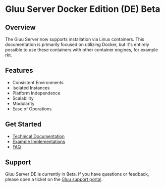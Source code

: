 # Gluu Server Docker Edition (DE) Beta
## Overview
The Gluu Server now supports installation via Linux containers. This documentation is primarily focused on utilizing Docker, but it's entirely possible to use these containers with other container engines, for example rkt.

## Features
- Consistent Environments
- Isolated Instances
- Platform Independence
- Scalability
- Modularity
- Ease of Operations

## Get Started
- [Technical Documentation](./technical.md)
- [Example Implementations](./example.md)
- [FAQ](./faq.md)

## Support
Gluu Server DE is currently in Beta. If you have questions or feedback, please open a ticket on the [Gluu support portal](https://support.gluu.org/).
